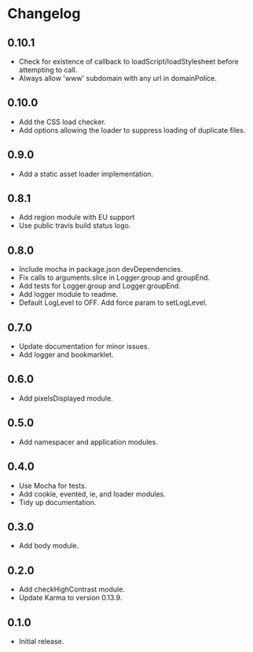 # Changelog

## 0.10.1

  * Check for existence of callback to loadScript/loadStylesheet before attempting to call.
  * Always allow 'www' subdomain with any url in domainPolice.

## 0.10.0

  * Add the CSS load checker.
  * Add options allowing the loader to suppress loading of duplicate files.

## 0.9.0

  * Add a static asset loader implementation.

## 0.8.1

  * Add region module with EU support
  * Use public travis build status logo.

## 0.8.0

  * Include mocha in package.json devDependencies.
  * Fix calls to arguments.slice in Logger.group and groupEnd.
  * Add tests for Logger.group and Logger.groupEnd.
  * Add logger module to readme.
  * Default LogLevel to OFF. Add force param to setLogLevel.

## 0.7.0

  * Update documentation for minor issues.
  * Add logger and bookmarklet.

## 0.6.0

  * Add pixelsDisplayed module.

## 0.5.0

  * Add namespacer and application modules.

## 0.4.0

  * Use Mocha for tests.
  * Add cookie, evented, ie, and loader modules.
  * Tidy up documentation.

## 0.3.0

  * Add body module.

## 0.2.0

  * Add checkHighContrast module.
  * Update Karma to version 0.13.9.

## 0.1.0

  * Initial release.
